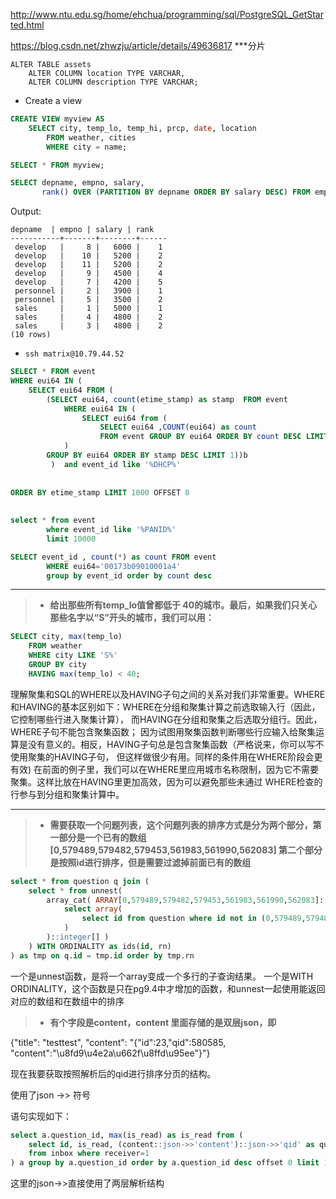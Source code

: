 http://www.ntu.edu.sg/home/ehchua/programming/sql/PostgreSQL_GetStarted.html

https://blog.csdn.net/zhwzju/article/details/49636817 ***分片

```
ALTER TABLE assets 
    ALTER COLUMN location TYPE VARCHAR,
    ALTER COLUMN description TYPE VARCHAR;
```

- Create a view
```sql
CREATE VIEW myview AS
    SELECT city, temp_lo, temp_hi, prcp, date, location
        FROM weather, cities
        WHERE city = name;

SELECT * FROM myview;
```


```sql
SELECT depname, empno, salary,
       rank() OVER (PARTITION BY depname ORDER BY salary DESC) FROM empsalary;
```
Output:
```
depname  | empno | salary | rank
-----------+-------+--------+------
 develop   |     8 |   6000 |    1
 develop   |    10 |   5200 |    2
 develop   |    11 |   5200 |    2
 develop   |     9 |   4500 |    4
 develop   |     7 |   4200 |    5
 personnel |     2 |   3900 |    1
 personnel |     5 |   3500 |    2
 sales     |     1 |   5000 |    1
 sales     |     4 |   4800 |    2
 sales     |     3 |   4800 |    2
(10 rows)
```

- `ssh matrix@10.79.44.52`

```sql
SELECT * FROM event
WHERE eui64 IN (
    SELECT eui64 FROM (
        (SELECT eui64, count(etime_stamp) as stamp  FROM event
            WHERE eui64 IN (
                SELECT eui64 from (
                    SELECT eui64 ,COUNT(eui64) as count
                    FROM event GROUP BY eui64 ORDER BY count DESC LIMIT 10 OFFSET 0)a
            )
        GROUP BY eui64 ORDER BY stamp DESC LIMIT 1))b
         )  and event_id like '%DHCP%'
		
		
ORDER BY etime_stamp LIMIT 1000 OFFSET 0
		
		
select * from event
		where event_id like '%PANID%'
		limit 10000

SELECT event_id , count(*) as count FROM event
		WHERE eui64='00173b09010001a4' 
		group by event_id order by count desc    
```

----


> - **给出那些所有temp_lo值曾都低于 40的城市。最后，如果我们只关心那些名字以“S”开头的城市，我们可以用：**
```sql
SELECT city, max(temp_lo)
    FROM weather
    WHERE city LIKE 'S%'
    GROUP BY city
    HAVING max(temp_lo) < 40;
```
理解聚集和SQL的WHERE以及HAVING子句之间的关系对我们非常重要。WHERE和HAVING的基本区别如下：WHERE在分组和聚集计算之前选取输入行（因此，它控制哪些行进入聚集计算）， 而HAVING在分组和聚集之后选取分组行。因此，WHERE子句不能包含聚集函数； 因为试图用聚集函数判断哪些行应输入给聚集运算是没有意义的。相反，HAVING子句总是包含聚集函数（严格说来，你可以写不使用聚集的HAVING子句， 但这样做很少有用。同样的条件用在WHERE阶段会更有效)
在前面的例子里，我们可以在WHERE里应用城市名称限制，因为它不需要聚集。这样比放在HAVING里更加高效，因为可以避免那些未通过 WHERE检查的行参与到分组和聚集计算中。

----


> - **需要获取一个问题列表，这个问题列表的排序方式是分为两个部分，第一部分是一个已有的数组[0,579489,579482,579453,561983,561990,562083] 第二个部分是按照id进行排序，但是需要过滤掉前面已有的数组**
```sql 
select * from question q join (
    select * from unnest( 
        array_cat( ARRAY[0,579489,579482,579453,561983,561990,562083]::integer[], (
            select array( 
                select id from question where id not in (0,579489,579482,579453,561983,561990,562083) and status in (1, -1) and created_at > 1426131436 order by id desc offset 0 limit 10 
            )
        )::integer[] )
    ) WITH ORDINALITY as ids(id, rn) 
) as tmp on q.id = tmp.id order by tmp.rn
```
一个是unnest函数，是将一个array变成一个多行的子查询结果。
一个是WITH ORDINALITY，这个函数是只在pg9.4中才增加的函数，和unnest一起使用能返回对应的数组和在数组中的排序


> - **有个字段是content，content 里面存储的是双层json，即**

{"title": "testtest", "content": "{"id":23,"qid":580585, "content":"\u8fd9\u4e2a\u662f\u8ffd\u95ee"}"}

现在我要获取按照解析后的qid进行排序分页的结构。

使用了json ->> 符号

语句实现如下：
```sql
select a.question_id, max(is_read) as is_read from (
    select id, is_read, (content::json->>'content')::json->>'qid' as question_id
    from inbox where receiver=1
) a group by a.question_id order by a.question_id desc offset 0 limit 10
```
这里的json->>直接使用了两层解析结构


#### 